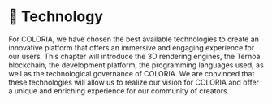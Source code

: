 # 🦾 Technology

For COLORIA, we have chosen the best available technologies to create an innovative platform that offers an immersive and engaging experience for our users. This chapter will introduce the 3D rendering engines, the Ternoa blockchain, the development platform, the programming languages used, as well as the technological governance of COLORIA. We are convinced that these technologies will allow us to realize our vision for COLORIA and offer a unique and enriching experience for our community of creators.
